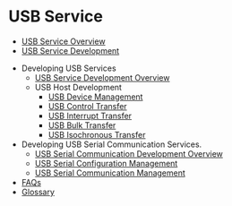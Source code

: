 # USB Service

<!--Del-->
- [USB Service Overview](usb-overview.md)
- [USB Service Development](usb-guidelines.md)
<!--DelEnd-->
- Developing USB Services<!--usb-dev-->
  - [USB Service Development Overview](usbManager/usbHost-overview.md)
  - USB Host Development<!--usb-host-dev-->
    - [USB Device Management](usbManager/usbHost/deviceManager.md)
    - [USB Control Transfer](usbManager/usbHost/controlTransfer.md)
    - [USB Interrupt Transfer](usbManager/usbHost/interruptTransfer.md)
    - [USB Bulk Transfer](usbManager/usbHost/bulkTransfer.md)
    - [USB Isochronous Transfer](usbManager/usbHost/isochronousTransfer.md)
- Developing USB Serial Communication Services<!--usb-serial-dev-->.
  - [USB Serial Communication Development Overview](usbSerial/usbSerial-overview.md)
  - [USB Serial Configuration Management](usbSerial/usbSerial-configuration.md)
  - [USB Serial Communication Management](usbSerial/usbSerial-communication.md)
- [FAQs](faqs-usb.md)
- [Glossary](usb-glossary.md)
